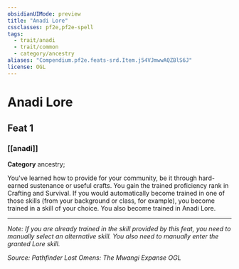 ```yaml
---
obsidianUIMode: preview
title: "Anadi Lore"
cssclasses: pf2e,pf2e-spell
tags:
  - trait/anadi
  - trait/common
  - category/ancestry
aliases: "Compendium.pf2e.feats-srd.Item.j54VJmwwAQZBlS6J"
license: OGL
---
```

# Anadi Lore
## Feat 1
### [[anadi]]

**Category** ancestry; 




You've learned how to provide for your community, be it through hard-earned sustenance or useful crafts. You gain the trained proficiency rank in Crafting and Survival. If you would automatically become trained in one of those skills (from your background or class, for example), you become trained in a skill of your choice. You also become trained in Anadi Lore.

* * *

_Note: If you are already trained in the skill provided by this feat, you need to manually select an alternative skill. You also need to manually enter the granted Lore skill._

*Source: Pathfinder Lost Omens: The Mwangi Expanse*
*OGL*